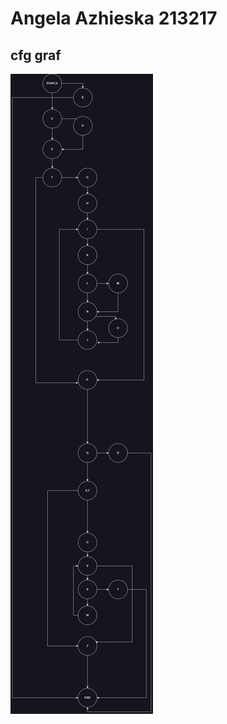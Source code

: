 # Angela Azhieska 213217
## cfg graf 
![cfg labs2](https://github.com/angelaa2132/SI_2023_lab2_213217/blob/master/graf.jpg)
